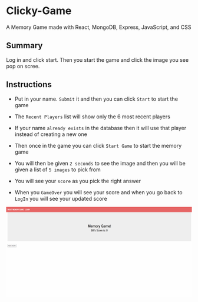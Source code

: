 # Clicky-Game
A Memory Game made with React, MongoDB, Express, JavaScript, and CSS

## Summary
Log in and click start. Then you start the game and click the image you see pop on scree.

## Instructions

* Put in your name. `Submit` it and then you can click `Start` to start the game

* The `Recent Players` list will show only the 6 most recent players

* If your name `already exists` in the database then it will use that player instead of creating a new one

* Then once in the game you can click `Start Game` to start the memory game

* You will then be given `2 seconds` to see the image and then you will be given a list of `5 images` to pick from

* You will see your `score` as you pick the right answer

* When you `GameOver` you will see your score and when you go back to `LogIn` you will see your updated score 

![gameplay](https://raw.githubusercontent.com/AeroAtlas/Clicky-Game/master/clicky-game/ImagesReadMe/Click-GamePlay.gif)